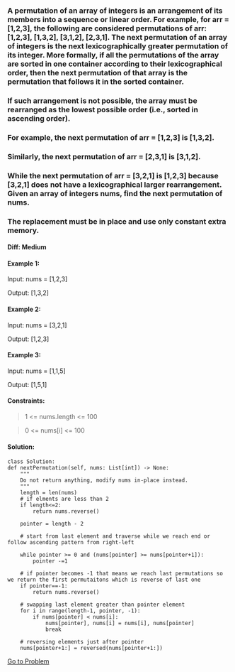 ### A permutation of an array of integers is an arrangement of its members into a sequence or linear order. For example, for arr = [1,2,3], the following are considered permutations of arr: [1,2,3], [1,3,2], [3,1,2], [2,3,1]. The next permutation of an array of integers is the next lexicographically greater permutation of its integer. More formally, if all the permutations of the array are sorted in one container according to their lexicographical order, then the next permutation of that array is the permutation that follows it in the sorted container. 
### If such arrangement is not possible, the array must be rearranged as the lowest possible order (i.e., sorted in ascending order).
### For example, the next permutation of arr = [1,2,3] is [1,3,2].
### Similarly, the next permutation of arr = [2,3,1] is [3,1,2].
### While the next permutation of arr = [3,2,1] is [1,2,3] because [3,2,1] does not have a lexicographical larger rearrangement. Given an array of integers nums, find the next permutation of nums.

### The replacement must be in place and use only constant extra memory.

#### Diff: Medium 

#### Example 1:

Input: nums = [1,2,3]

Output: [1,3,2]


#### Example 2:

Input: nums = [3,2,1]

Output: [1,2,3]


#### Example 3:

Input: nums = [1,1,5]

Output: [1,5,1]
 

#### Constraints:

> 1 <= nums.length <= 100

> 0 <= nums[i] <= 100


#### Solution:
    class Solution:
    def nextPermutation(self, nums: List[int]) -> None:
        """
        Do not return anything, modify nums in-place instead.
        """
        length = len(nums)
        # if elments are less than 2
        if length<=2:
            return nums.reverse()
        
        pointer = length - 2
        
        # start from last element and traverse while we reach end or follow ascending pattern from right-left
        
        while pointer >= 0 and (nums[pointer] >= nums[pointer+1]):
            pointer -=1
            
        # if pointer becomes -1 that means we reach last permutations so we return the first permutaitons which is reverse of last one    
        if pointer==-1:
            return nums.reverse()
        
        # swapping last element greater than pointer element
        for i in range(length-1, pointer, -1):
            if nums[pointer] < nums[i]:
                nums[pointer], nums[i] = nums[i], nums[pointer]
                break
        
        # reversing elements just after pointer
        nums[pointer+1:] = reversed(nums[pointer+1:])
        
        
 [Go to Problem](https://leetcode.com/problems/next-permutation/)
